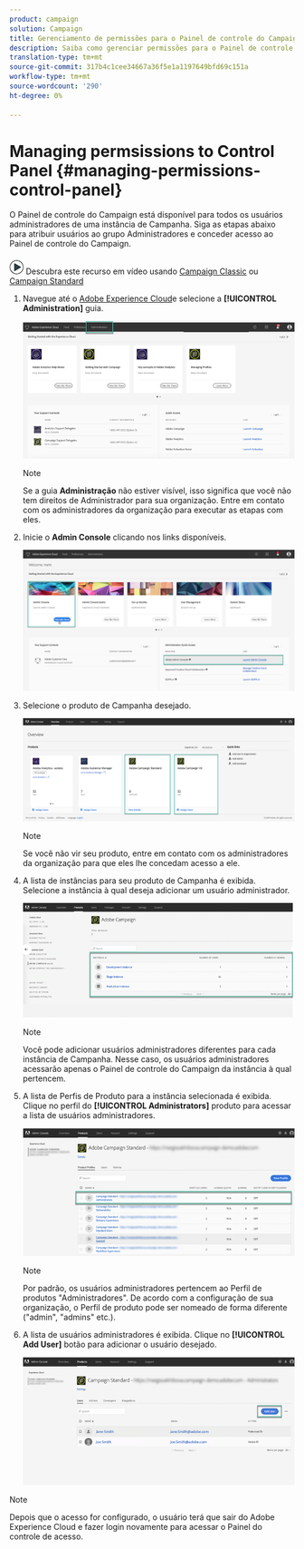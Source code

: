 ```yaml
---
product: campaign
solution: Campaign
title: Gerenciamento de permissões para o Painel de controle do Campaign
description: Saiba como gerenciar permissões para o Painel de controle do Campaign
translation-type: tm+mt
source-git-commit: 317b4c1cee34667a36f5e1a1197649bfd69c151a
workflow-type: tm+mt
source-wordcount: '290'
ht-degree: 0%

---
```



# Managing permsissions to Control Panel {#managing-permissions-control-panel}

O Painel de controle do Campaign está disponível para todos os usuários administradores de uma instância de Campanha. Siga as etapas abaixo para atribuir usuários ao grupo Administradores e conceder acesso ao Painel de controle do Campaign.

![](assets/do-not-localize/how-to-video.png) Descubra este recurso em vídeo usando [Campaign Classic](https://experienceleague.adobe.com/docs/campaign-classic-learn/control-panel/getting-started-with-the-control-panel.html?lang=en#administrator-rights) ou [Campaign Standard](https://experienceleague.adobe.com/docs/campaign-standard-learn/control-panel/getting-started-with-the-control-panel.html?lang=en)

1. Navegue até o [Adobe Experience Cloud](https://experiencecloud.adobe.com/)e selecione a **[!UICONTROL Administration]** guia.

   ![](assets/do-not-localize/control_panel_add_user1.png)

   >[!NOTE]
   >
   >Se a guia <b>Administração</b> não estiver visível, isso significa que você não tem direitos de Administrador para sua organização. Entre em contato com os administradores da organização para executar as etapas com eles.

1. Inicie o **Admin Console** clicando nos links disponíveis.

   ![](assets/do-not-localize/control_panel_admin1.png)

1. Selecione o produto de Campanha desejado.

   ![](assets/do-not-localize/control_panel_add_user3.png)

   >[!NOTE]
   >
   >Se você não vir seu produto, entre em contato com os administradores da organização para que eles lhe concedam acesso a ele.

1. A lista de instâncias para seu produto de Campanha é exibida. Selecione a instância à qual deseja adicionar um usuário administrador.

   ![](assets/do-not-localize/control_panel_add_user4.png)

   >[!NOTE]
   >
   >Você pode adicionar usuários administradores diferentes para cada instância de Campanha. Nesse caso, os usuários administradores acessarão apenas o Painel de controle do Campaign da instância à qual pertencem.

1. A lista de Perfis de Produto para a instância selecionada é exibida. Clique no perfil do **[!UICONTROL Administrators]** produto para acessar a lista de usuários administradores.

   ![](assets/do-not-localize/control_panel_add_user_5.png)

   >[!NOTE]
   >
   >Por padrão, os usuários administradores pertencem ao Perfil de produtos &quot;Administradores&quot;. De acordo com a configuração de sua organização, o Perfil de produto pode ser nomeado de forma diferente (&quot;admin&quot;, &quot;admins&quot; etc.).

1. A lista de usuários administradores é exibida. Clique no **[!UICONTROL Add User]** botão para adicionar o usuário desejado.

   ![](assets/do-not-localize/control_panel_add_user_6.png)

>[!NOTE]
>
>Depois que o acesso for configurado, o usuário terá que sair do Adobe Experience Cloud e fazer login novamente para acessar o Painel do controle de acesso.
